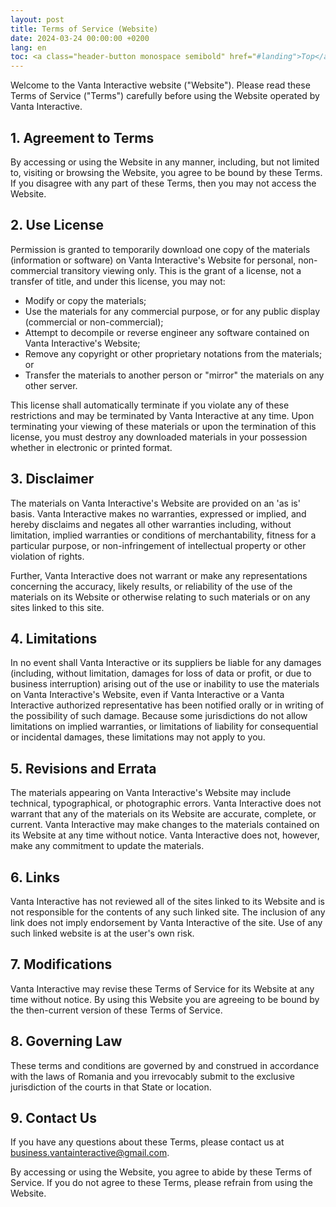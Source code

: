 ```yaml
---
layout: post
title: Terms of Service (Website)
date: 2024-03-24 00:00:00 +0200
lang: en
toc: <a class="header-button monospace semibold" href="#landing">Top</a><br><a class="header-button monospace semibold" href="#1-agreement-to-terms">1. Agreement to Terms</a><br><a class="header-button monospace semibold" href="#2-use-license">2. Use License</a><br><a class="header-button monospace semibold" href="#3-disclaimer">3. Disclaimer</a><br><a class="header-button monospace semibold" href="#4-limitations">4. Limitations</a><br><a class="header-button monospace semibold" href="#5-revisions-and-errata">5. Revisions and Errata</a><br><a class="header-button monospace semibold" href="#6-links">6. Links</a><br><a class="header-button monospace semibold" href="#7-modifications">7. Modifications</a><br><a class="header-button monospace semibold" href="#8-governing-law">8. Governing Law</a><br><a class="header-button monospace semibold" href="#9-contact-us">9. Contact Us</a>
---
```


Welcome to the Vanta Interactive website ("Website"). Please read these Terms of Service ("Terms") carefully before using the Website operated by Vanta Interactive.

## 1. Agreement to Terms

By accessing or using the Website in any manner, including, but not limited to, visiting or browsing the Website, you agree to be bound by these Terms. If you disagree with any part of these Terms, then you may not access the Website.

## 2. Use License

Permission is granted to temporarily download one copy of the materials (information or software) on Vanta Interactive's Website for personal, non-commercial transitory viewing only. This is the grant of a license, not a transfer of title, and under this license, you may not:

 - Modify or copy the materials;
 - Use the materials for any commercial purpose, or for any public display (commercial or non-commercial);
 - Attempt to decompile or reverse engineer any software contained on Vanta Interactive's Website;
 - Remove any copyright or other proprietary notations from the materials; or
 - Transfer the materials to another person or "mirror" the materials on any other server.

This license shall automatically terminate if you violate any of these restrictions and may be terminated by Vanta Interactive at any time. Upon terminating your viewing of these materials or upon the termination of this license, you must destroy any downloaded materials in your possession whether in electronic or printed format.

## 3. Disclaimer

The materials on Vanta Interactive's Website are provided on an 'as is' basis. Vanta Interactive makes no warranties, expressed or implied, and hereby disclaims and negates all other warranties including, without limitation, implied warranties or conditions of merchantability, fitness for a particular purpose, or non-infringement of intellectual property or other violation of rights.

Further, Vanta Interactive does not warrant or make any representations concerning the accuracy, likely results, or reliability of the use of the materials on its Website or otherwise relating to such materials or on any sites linked to this site.

## 4. Limitations

In no event shall Vanta Interactive or its suppliers be liable for any damages (including, without limitation, damages for loss of data or profit, or due to business interruption) arising out of the use or inability to use the materials on Vanta Interactive's Website, even if Vanta Interactive or a Vanta Interactive authorized representative has been notified orally or in writing of the possibility of such damage. Because some jurisdictions do not allow limitations on implied warranties, or limitations of liability for consequential or incidental damages, these limitations may not apply to you.

## 5. Revisions and Errata

The materials appearing on Vanta Interactive's Website may include technical, typographical, or photographic errors. Vanta Interactive does not warrant that any of the materials on its Website are accurate, complete, or current. Vanta Interactive may make changes to the materials contained on its Website at any time without notice. Vanta Interactive does not, however, make any commitment to update the materials.

## 6. Links

Vanta Interactive has not reviewed all of the sites linked to its Website and is not responsible for the contents of any such linked site. The inclusion of any link does not imply endorsement by Vanta Interactive of the site. Use of any such linked website is at the user's own risk.

## 7. Modifications

Vanta Interactive may revise these Terms of Service for its Website at any time without notice. By using this Website you are agreeing to be bound by the then-current version of these Terms of Service.

## 8. Governing Law

These terms and conditions are governed by and construed in accordance with the laws of Romania and you irrevocably submit to the exclusive jurisdiction of the courts in that State or location.

## 9. Contact Us

If you have any questions about these Terms, please contact us at [business.vantainteractive@gmail.com](mailto://business.vantainteractive@gmail.com).

By accessing or using the Website, you agree to abide by these Terms of Service. If you do not agree to these Terms, please refrain from using the Website.
